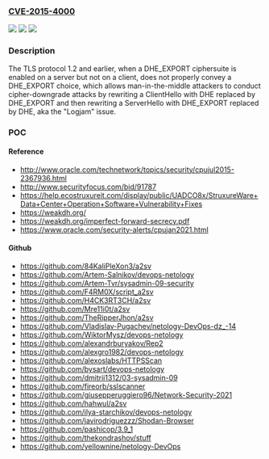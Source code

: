 ### [CVE-2015-4000](https://cve.mitre.org/cgi-bin/cvename.cgi?name=CVE-2015-4000)
![](https://img.shields.io/static/v1?label=Product&message=n%2Fa&color=blue)
![](https://img.shields.io/static/v1?label=Version&message=n%2Fa&color=blue)
![](https://img.shields.io/static/v1?label=Vulnerability&message=n%2Fa&color=brighgreen)

### Description

The TLS protocol 1.2 and earlier, when a DHE_EXPORT ciphersuite is enabled on a server but not on a client, does not properly convey a DHE_EXPORT choice, which allows man-in-the-middle attackers to conduct cipher-downgrade attacks by rewriting a ClientHello with DHE replaced by DHE_EXPORT and then rewriting a ServerHello with DHE_EXPORT replaced by DHE, aka the "Logjam" issue.

### POC

#### Reference
- http://www.oracle.com/technetwork/topics/security/cpujul2015-2367936.html
- http://www.securityfocus.com/bid/91787
- https://help.ecostruxureit.com/display/public/UADCO8x/StruxureWare+Data+Center+Operation+Software+Vulnerability+Fixes
- https://weakdh.org/
- https://weakdh.org/imperfect-forward-secrecy.pdf
- https://www.oracle.com/security-alerts/cpujan2021.html

#### Github
- https://github.com/84KaliPleXon3/a2sv
- https://github.com/Artem-Salnikov/devops-netology
- https://github.com/Artem-Tvr/sysadmin-09-security
- https://github.com/F4RM0X/script_a2sv
- https://github.com/H4CK3RT3CH/a2sv
- https://github.com/Mre11i0t/a2sv
- https://github.com/TheRipperJhon/a2sv
- https://github.com/Vladislav-Pugachev/netology-DevOps-dz_-14
- https://github.com/WiktorMysz/devops-netology
- https://github.com/alexandrburyakov/Rep2
- https://github.com/alexgro1982/devops-netology
- https://github.com/alexoslabs/HTTPSScan
- https://github.com/bysart/devops-netology
- https://github.com/dmitrii1312/03-sysadmin-09
- https://github.com/fireorb/sslscanner
- https://github.com/giusepperuggiero96/Network-Security-2021
- https://github.com/hahwul/a2sv
- https://github.com/ilya-starchikov/devops-netology
- https://github.com/javirodriguezzz/Shodan-Browser
- https://github.com/pashicop/3.9_1
- https://github.com/thekondrashov/stuff
- https://github.com/yellownine/netology-DevOps


